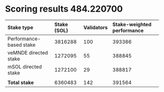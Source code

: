 # Scoring results 484.220700

| Stake type              | Stake (SOL) | Validators | Stake-weighted performance |
|:------------------------|:------------|:-----------|:---------------------------|
| Performance-based stake | 3816288     | 100        | 393386                     |
| veMNDE directed stake   | 1272095     | 55         | 388845                     |
| mSOL directed stake     | 1272100     | 29         | 388817                     |
|                         |             |            |                            |
| **Total stake**         | 6360483     | 142        | 391564                     |
